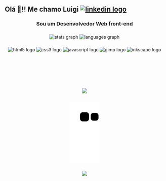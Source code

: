 <h2 align="left">Olá 👋!! Me chamo Luigi 
  <a href="https://www.linkedin.com/in/luigi-batista/" target="_blank">
    <img src="https://raw.githubusercontent.com/maurodesouza/profile-readme-generator/master/src/assets/icons/social/linkedin/default.svg" width="60" height="25" alt="linkedin logo"  />
  </a>
</h2>

###

<h3 align="center">Sou um Desenvolvedor Web front-end</h3>

###

<div align="center">
  <img src="https://github-readme-stats.vercel.app/api?username=Luigi-Batista&hide_title=false&hide_rank=false&show_icons=true&include_all_commits=true&count_private=true&disable_animations=false&theme=vue&locale=en&hide_border=false" height="150" alt="stats graph"  />
  <img src="https://github-readme-stats.vercel.app/api/top-langs?username=Luigi-Batista&locale=en&hide_title=false&layout=compact&card_width=320&langs_count=5&theme=vue-dark&hide_border=false" height="150" alt="languages graph"  />
</div>

###

<div align="center">  
 
  <img src="https://cdn.jsdelivr.net/gh/devicons/devicon/icons/html5/html5-plain.svg" height="30" width="35" alt="html5 logo"  />
  <img src="https://cdn.jsdelivr.net/gh/devicons/devicon/icons/css3/css3-plain.svg" height="30" width="35" alt="css3 logo"  />
  <img src="https://cdn.jsdelivr.net/gh/devicons/devicon/icons/javascript/javascript-plain.svg" height="25" width="35" alt="javascript logo"  />
  <img src="https://cdn.jsdelivr.net/gh/devicons/devicon/icons/gimp/gimp-plain.svg" height="30" width="35" alt="gimp logo"  />
  <img src="https://cdn.jsdelivr.net/gh/devicons/devicon/icons/inkscape/inkscape-original-wordmark.svg" height="30" width="35" alt="inkscape logo"  />
 
</div>

###
  
<br>
<br>
  
###

<h1 align="left"></h1>

###

<br clear="both">

<div align="center">
  <img height="250" src="https://camo.githubusercontent.com/5dc6ee33381917e41fc9c4951799268998f11a9b864399bf79a0842e4f9b194d/68747470733a2f2f692e696d6775722e636f6d2f315a76566b44632e676966"  />
</div>

###

<center>
 <img src="https://github.com/Luigi-Batista/Luigi-Batista/blob/output/github-contribution-grid-snake.svg" />
</center>

###

<div align="center">
  <img src="https://profile-counter.glitch.me/Luigi-Batista/count.svg?"  />
</div>
